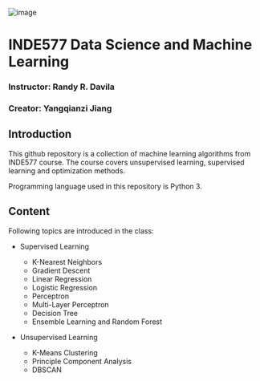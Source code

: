 ![image](https://user-images.githubusercontent.com/120424457/231893784-0ffc7072-a500-4542-a2b1-df58528c7452.png)
# INDE577 Data Science and Machine Learning
### Instructor: Randy R. Davila
### Creator: Yangqianzi Jiang
## Introduction
This github repository is a collection of machine learning algorithms from INDE577 course. The course covers unsupervised learning, supervised learning and optimization methods.

Programming language used in this repository is Python 3.

## Content
Following topics are introduced in the class:
* Supervised Learning
  * K-Nearest Neighbors
  * Gradient Descent
  * Linear Regression
  * Logistic Regression
  * Perceptron
  * Multi-Layer Perceptron
  * Decision Tree
  * Ensemble Learning and Random Forest

* Unsupervised Learning
  * K-Means Clustering
  * Principle Component Analysis
  * DBSCAN

